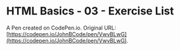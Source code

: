 # HTML Basics - 03 - Exercise List

A Pen created on CodePen.io. Original URL: [https://codepen.io/JohnBCode/pen/VwvBLwG](https://codepen.io/JohnBCode/pen/VwvBLwG).


